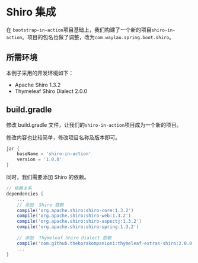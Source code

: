 # Shiro 集成


在 `bootstrap-in-action`项目基础上，我们构建了一个新的项目`shiro-in-action`。项目的包名也做了调整，改为`com.waylau.spring.boot.shiro`。

## 所需环境

本例子采用的开发环境如下：

* Apache Shiro 1.3.2
* Thymeleaf Shiro Dialect 2.0.0

## build.gradle

修改 build.gradle 文件，让我们的`shiro-in-action`项目成为一个新的项目。

修改内容也比较简单，修改项目名称及版本即可。

```groovy
jar {
	baseName = 'shiro-in-action'
	version = '1.0.0'
}
```
 
同时，我们需要添加  Shiro 的依赖。

```groovy
// 依赖关系
dependencies {
	...
 	// 添加  Shiro 依赖
	compile('org.apache.shiro:shiro-core:1.3.2')
	compile('org.apache.shiro:shiro-web:1.3.2')
	compile('org.apache.shiro:shiro-aspectj:1.3.2')
	compile('org.apache.shiro:shiro-spring:1.3.2') 
	
	// 添加  Thymeleaf Shiro Dialect 依赖
	compile('com.github.theborakompanioni:thymeleaf-extras-shiro:2.0.0')
 	...
}
```
 
